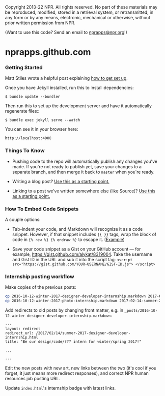 Copyright 2013-22 NPR.  All rights reserved.  No part of these materials may be reproduced, modified, stored in a retrieval system, or retransmitted, in any form or by any means, electronic, mechanical or otherwise, without prior written permission from NPR.

(Want to use this code? Send an email to nprapps@npr.org!)

nprapps.github.com
==================

### Getting Started

Matt Stiles wrote a helpful post explaining [how to get set up](http://blog.apps.npr.org/2012/11/08/npr-news-apps-blog.html).

Once you have Jekyll installed, run this to install dependencies:


```
$ bundle update --bundler
```

Then run this to set up the development server and have it automatically regenerate files::

```
$ bundle exec jekyll serve --watch
```

You can see it in your browser here:

```
http://localhost:4000
```

### Things To Know

* Pushing code to the repo will automatically publish any changes you've made. If you're not ready to publish yet, save your changes to a separate branch, and then merge it back to ```master``` when you're ready.

* Writing a blog post? [Use this as a starting point.](https://github.com/nprapps/nprapps.github.com/blob/master/_posts/2013-12-10-the-book-concierge.markdown)

* Linking to a post we've written somewhere else (like Source)? [Use this as a starting point.](https://github.com/nprapps/nprapps.github.com/blob/master/_posts/2014-01-02-source-tshirt-ux.markdown)

### How To Embed Code Snippets

A couple options:

* Tab-indent your code, and Markdown will recognize it as a code snippet. However, if that snippet includes ```{{ }}``` tags, wrap the block of code in ```{% raw %} {% endraw %}``` to escape it. ([Example](https://github.com/nprapps/nprapps.github.com/commit/5ead926c125807af9a41afce80baba0628bc2aa9#diff-f81649843a7256ddce49a0cb115a3a27))

* Save your code snippet as a Gist on your GitHub account &mdash; for example, https://gist.github.com/alykat/8319004. Take the username and Gist ID in the URL and sub it into the script tag: ```<script src="https://gist.github.com/YOUR-USERNAME/GIST-ID.js"> </script>```

### Internship posting workflow

Make copies of the previous posts:

```bash
cp 2016-10-12-winter-2017-designer-developer-internship.markdown 2017-02-14-summer-2017-designer-developer-internship.markdown
cp 2016-10-12-winter-2017-photo-internship.markdown 2017-02-14-summer-2017-photo-internship.markdown
```

Add redirects to old posts by changing front matter, e.g. in `_posts/2016-10-12-winter-designer-developer-internship.markdown`:

```
---
layout: redirect
redirect_url: /2017/02/14/summer-2017-designer-developer-internship.html
title: "Be our design/code/??? intern for winter/spring 2017!"

...

---
```

Edit the new posts with new art, new links between the two (it's cool if you forget, it just means more redirect responses), and correct NPR human resources job posting URL.

Update `index.html`'s internship badge with latest links.
